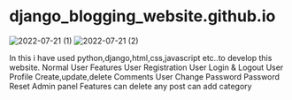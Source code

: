 # django_blogging_website.github.io

![2022-07-21 (1)](https://user-images.githubusercontent.com/67479578/180070977-3ac8b2db-29d9-4f5d-ba91-d8ec6c8611e1.png)
![2022-07-21 (2)](https://user-images.githubusercontent.com/67479578/180071039-5e22bd80-63f2-44e9-9f44-8e3413404534.png)

In this i have used python,django,html,css,javascript etc..to develop this website.
Normal User Features
User Registration
User Login & Logout
User Profile
Create,update,delete
Comments
User Change Password
Password Reset
 Admin panel Features
 can delete any post
 can add category
 

